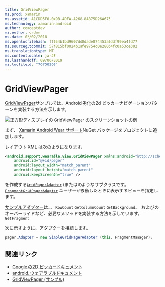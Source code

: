 ```yaml
---
title: GridViewPager
ms.prod: xamarin
ms.assetid: A1CDD5F0-049B-4DFA-A268-8A875D26A675
ms.technology: xamarin-android
author: conceptdev
ms.author: crdun
ms.date: 02/02/2018
ms.openlocfilehash: ff054b1bd9607dd0dade874453a6ddf99ea4fd77
ms.sourcegitcommit: 57f815bf0024b1afe9754c0e28054fc0a53ce302
ms.translationtype: MT
ms.contentlocale: ja-JP
ms.lasthandoff: 09/06/2019
ms.locfileid: "70758209"
---
```

# <a name="gridviewpager"></a>GridViewPager

[GridViewPager](https://docs.microsoft.com/samples/xamarin/monodroid-samples/wear-gridviewpager)サンプルでは、Android 劣化の2d ピッカーナビゲーションパターンを実装する方法を示します。

![正方形ディスプレイの GridViewPager のスクリーンショットの例](gridviewpager-images/gridviewpager.png)

まず、 [Xamarin Android Wear サポート](https://www.nuget.org/packages/Xamarin.Android.Wear/)NuGet パッケージをプロジェクトに追加します。

レイアウト XML は次のようになります。

```xml
<android.support.wearable.view.GridViewPager xmlns:android="http://schemas.android.com/apk/res/android"
    android:id="@+id/pager"
    android:layout_width="match_parent"
    android:layout_height="match_parent"
    android:keepScreenOn="true" />
```

を作成する[`GridPagerAdapter`](https://developer.android.com/reference/android/support/wearable/view/GridPagerAdapter.html)
(またはのようなサブクラスです。[`FragmentGridPagerAdapter`](https://developer.android.com/reference/android/support/wearable/view/FragmentGridPagerAdapter.html)
ユーザーが移動したときに表示するビューを指定します。

[サンプルアダプター](https://github.com/xamarin/monodroid-samples/blob/master/wear/GridViewPager/GridViewPager/SimpleGridPagerAdapter.cs)は、、 `RowCount` `GetColumnCount` `GetBackground`、、およびのオーバーライドなど、必要なメソッドを実装する方法を示しています。`GetFragment`

次に示すように、アダプターを接続します。

```csharp
pager.Adapter = new SimpleGridPagerAdapter (this, FragmentManager);
```

## <a name="related-links"></a>関連リンク

- [Google の2D ピッカードキュメント](https://developer.android.com/training/wearables/ui/2d-picker.html)
- [android. ウェアラブルドキュメント](https://developer.android.com/reference/android/support/wearable/view/package-summary.html)
- [GridViewPager (サンプル)](https://docs.microsoft.com/samples/xamarin/monodroid-samples/wear-gridviewpager)
